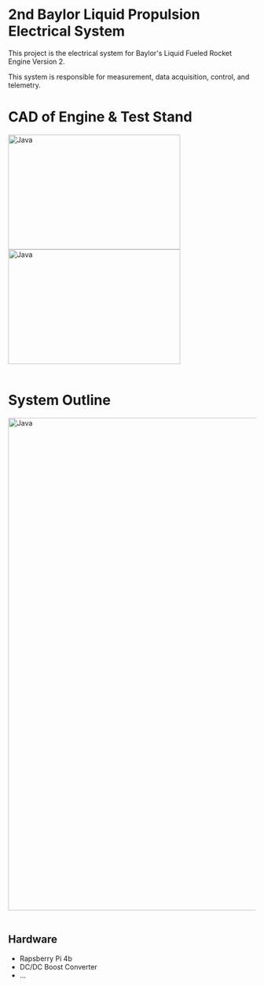 # 2nd Baylor Liquid Propulsion Electrical System
This project is the electrical system for Baylor's Liquid Fueled Rocket Engine Version 2. 

This system is responsible for measurement, data acquisition, control, and telemetry.

 # CAD of Engine & Test Stand
<img align="left" alt="Java" width="350px" height="233px" src="https://github.com/user-attachments/assets/0762d409-6d7f-403b-9167-cb9592e8b7b2"/>

<img align="middle" alt="Java" width="350px" height="233px" src="https://github.com/user-attachments/assets/c53c416c-6bc9-443c-aba0-f7cb299cf15e"/> <br><br>

# System Outline
<img align="middle" alt="Java" width="1000px"  src="https://github.com/user-attachments/assets/6d497a72-3782-4d06-bbcb-6c12bc6bfab2"/> <br><br>


## Hardware <br>
- Rapsberry Pi 4b
- DC/DC Boost Converter
- ...



    
